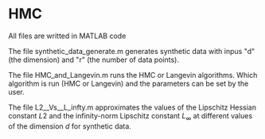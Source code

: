# HMC
All files are writted in MATLAB code

The file synthetic_data_generate.m generates synthetic data with inpus "d" (the dimension) and "r" (the number of data points).

The file HMC_and_Langevin.m  runs the HMC or Langevin algorithms.  Which algorithm is run (HMC or Langevin) and the parameters can be set by the user.


The file L2__Vs__L_infty.m  approximates the values of the Lipschitz Hessian constant $L2$ and the infinity-norm Lipschitz constant $L_\infty$ at different values of the dimension $d$ for synthetic data.
